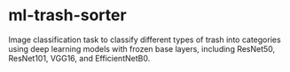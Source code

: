 # ml-trash-sorter
Image classification task to classify different types of trash into categories using deep learning models with frozen base layers, including ResNet50, ResNet101, VGG16, and EfficientNetB0.
